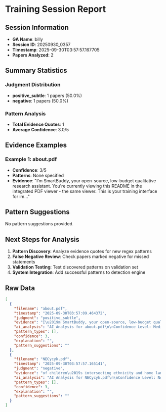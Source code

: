 # Training Session Report

## Session Information
- **GA Name**: billy
- **Session ID**: 20250930_0357
- **Timestamp**: 2025-09-30T03:57:57.167705
- **Papers Analyzed**: 2

## Summary Statistics

### Judgment Distribution
- **positive_subtle**: 1 papers (50.0%)
- **negative**: 1 papers (50.0%)

### Pattern Analysis
- **Total Evidence Quotes**: 1
- **Average Confidence**: 3.0/5

## Evidence Examples


### Example 1: about.pdf
- **Confidence**: 3/5
- **Patterns**: None specified
- **Evidence**: "I’m SmartBuddy, your open-source, low-budget qualitative research assistant. You're currently viewing this README in the
integrated PDF viewer - the same viewer. This is your training interface for im..."

## Pattern Suggestions

No pattern suggestions provided.

## Next Steps for Analysis

1. **Pattern Discovery**: Analyze evidence quotes for new regex patterns
2. **False Negative Review**: Check papers marked negative for missed statements  
3. **Validation Testing**: Test discovered patterns on validation set
4. **System Integration**: Add successful patterns to detection engine

## Raw Data

```json
[
  {
    "filename": "about.pdf",
    "timestamp": "2025-09-30T03:57:09.464372",
    "judgment": "positive_subtle",
    "evidence": "I\u2019m SmartBuddy, your open-source, low-budget qualitative research assistant. You're currently viewing this README in the\nintegrated PDF viewer - the same viewer. This is your training interface for improving the positionality detection system.\nI\u2019ve been created to help you with your PDF analysis needs. Version 1.0 has been trained to look for positionality statements in",
    "ai_analysis": "AI Analysis for about.pdf\n\nConfidence Level: Medium (0.500)\nRecommendation: Subtle/implicit positionality likely\nPatterns Detected: Positionality Term, Identity Disclosure, Disclosure Statement\n\n\nEvidence Excerpts Found: #1 - Positionality Term\nLikely Location: Body/Content\n\"Positionality\"\n\n\n#2 - Tail Positionality Term\nLikely Location: Body/Content\n\"SmartBuddy Positionality Detection Software for the Rest of Us Enhanced PDF Viewer & Positionality Detection Training I\u2019m SmartBuddy, your open-source, low-budget qualitative research assistant. You'r...\"\n\n\n#3 - Tail Identity Disclosure\nLikely Location: Body/Content\n\"SmartBuddy Positionality Detection Software for the Rest of Us Enhanced PDF Viewer & Positionality Detection Training I\u2019m SmartBuddy, your open-source, low-budget qualitative research assistant. You'r...\"\n\n\n#4 - Tail Disclosure Statement\nLikely Location: Body/Content\n\"SmartBuddy Positionality Detection Software for the Rest of Us Enhanced PDF Viewer & Positionality Detection Training I\u2019m SmartBuddy, your open-source, low-budget qualitative research assistant. You'r...\"\n\n\n\nAI Recommendation:\nModerate evidence suggests subtle reflexivity. Recommend categorizing as Subtle/Implicit.",
    "pattern_types": [],
    "confidence": 3,
    "explanation": "",
    "pattern_suggestions": ""
  },
  {
    "filename": "NECycyk.pdf",
    "timestamp": "2025-09-30T03:57:57.165141",
    "judgment": "negative",
    "evidence": "of children\u2019s intersecting ethnicity and home language(s) with a focus on children from Latino/a backgrounds with\ncommunication disorders. We found differences in children\u2019s referral source and age of referral, likelihood of evaluation\nand placement, and type of placement for conditions related to communication, including autism spectrum disorder and\nhearing impairment. Results showed differences in EI and ECSE; however, disproportionality appeared greatest among\nSpanish-speaking Latino/a children and non-Latino/a children who spoke languages other than English compared to",
    "ai_analysis": "AI Analysis for NECycyk.pdf\n\nConfidence Level: None (0.000)\nRecommendation: No positionality detected\nPatterns Detected: None\n\n\nNo specific evidence excerpts extracted. Consider manual review of the full paper.\n\n\nAI Recommendation:\nNo clear positionality detected. Recommend categorizing as No positionality statements.",
    "pattern_types": [],
    "confidence": 3,
    "explanation": "",
    "pattern_suggestions": ""
  }
]
```
